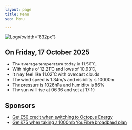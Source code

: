 ```yaml
---
layout: page
title: Menu
seo: Menu

---
```


![Logo](/images/logo.jpg){:width="832px"}

<!-- weather_marker starts -->
## On Friday, 17 October 2025

- The average temperature today is 11.56˚C,
- With highs of 12.21˚C and lows of 10.93˚C,
- It may feel like 11.02˚C with overcast clouds
- The wind speed is 1.34m/s and visibility is 10000m
- The pressure is 1026hPa and humidity is 86%
- The sun will rise at 06:36 and set at 17:10

<!-- weather_marker ends -->

## Sponsors

- [Get £50 credit when switching to Octopus Energy](https://bit.ly/3oD1nnS)
- [Get £75 when taking a 1000mb YouFibre broadband plan](https://aklam.io/91zWhU?)
